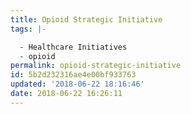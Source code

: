 ```yaml
---
title: Opioid Strategic Initiative
tags: |-

  - Healthcare Initiatives
  - opioid
permalink: opioid-strategic-initiative
id: 5b2d232316ae4e00bf933763
updated: '2018-06-22 18:16:46'
date: 2018-06-22 16:26:11
---
```

